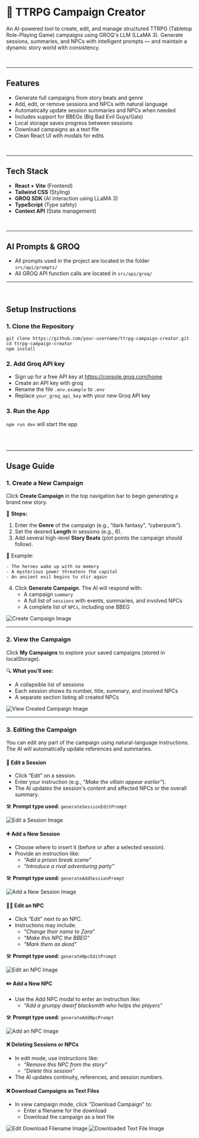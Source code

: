 # 🎲 TTRPG Campaign Creator

An AI-powered tool to create, edit, and manage structured TTRPG (Tabletop Role-Playing Game) campaigns using GROQ's LLM (LLaMA 3). Generate sessions, summaries, and NPCs with intelligent prompts — and maintain a dynamic story world with consistency.

<br>

---

## Features

- Generate full campaigns from story beats and genre
- Add, edit, or remove sessions and NPCs with natural language
- Automatically update session summaries and NPCs when needed
- Includes support for BBEGs (Big Bad Evil Guys/Gals)
- Local storage saves progress between sessions
- Download campaigns as a text file
- Clean React UI with modals for edits

<br>

---

## Tech Stack

- **React + Vite** (Frontend)
- **Tailwind CSS** (Styling)
- **GROQ SDK** (AI interaction using LLaMA 3)
- **TypeScript** (Type safety)
- **Context API** (State management)

<br>

---

## AI Prompts & GROQ

- All prompts used in the project are located in the folder ```src/api/prompts/```
- All GROQ API function calls are located in ```src/api/groq/```

---

<br>

## Setup Instructions


### 1. Clone the Repository

```
git clone https://github.com/your-username/ttrpg-campaign-creator.git
cd ttrpg-campaign-creator
npm install
```

### 2. Add Groq API key
- Sign up for a free API key at https://console.groq.com/home
- Create an API key with groq
- Rename the file ```.env.example``` to ```.env```
- Replace ```your_groq_api_key``` with your new Groq API key


### 3. Run the App

```npm run dev``` will start the app

<br>
<br>

---

## Usage Guide

### 1. Create a New Campaign

Click **Create Campaign** in the top navigation bar to begin generating a brand new story.

📝 **Steps:**
1. Enter the **Genre** of the campaign (e.g., “dark fantasy”, “cyberpunk”).
2. Set the desired **Length** in sessions (e.g., 6).
3. Add several high-level **Story Beats** (plot points the campaign should follow).

📌 Example:
```
- The heroes wake up with no memory
- A mysterious power threatens the capital
- An ancient evil begins to stir again
```

4. Click **Generate Campaign**. The AI will respond with:
   - A campaign `summary`
   - A full list of `sessions` with events, summaries, and involved NPCs
   - A complete list of `NPCs`, including one BBEG

![Create Campaign Image](https://i.imgur.com/D181qdV.png)

---

### 2. View the Campaign

Click **My Campaigns** to explore your saved campaigns (stored in localStorage).

🔍 **What you’ll see:**
- A collapsible list of sessions
- Each session shows its number, title, summary, and involved NPCs
- A separate section listing all created NPCs

![View Created Campaign Image](https://i.imgur.com/M0OrBEw.png)

---

### 3. Editing the Campaign

You can edit any part of the campaign using natural-language instructions. The AI will automatically update references and summaries.

#### 🧠 Edit a Session

- Click “Edit” on a session.
- Enter your instruction (e.g., *“Make the villain appear earlier”*).
- The AI updates the session's content and affected NPCs or the overall summary.

🛠 **Prompt type used:** `generateSessionEditPrompt`

![Edit a Session Image](https://i.imgur.com/8lZ3b6a.png)


#### ➕ Add a New Session

- Choose where to insert it (before or after a selected session).
- Provide an instruction like:
  - *“Add a prison break scene”*
  - *“Introduce a rival adventuring party”*

🛠 **Prompt type used:** `generateAddSessionPrompt`

![Add a New Session Image](https://i.imgur.com/ETPEGc4.png)


#### 🧍‍♂️ Edit an NPC

- Click “Edit” next to an NPC.
- Instructions may include:
  - *“Change their name to Zara”*
  - *“Make this NPC the BBEG”*
  - *“Mark them as dead”*


🛠 **Prompt type used:** `generateNpcEditPrompt`

![Edit an NPC Image](https://i.imgur.com/FTzdx9p.png)


#### ✏️ Add a New NPC

- Use the Add NPC modal to enter an instruction like:
  - *“Add a grumpy dwarf blacksmith who helps the players”*

🛠 **Prompt type used:** `generateAddNpcPrompt`

![Add an NPC Image](https://i.imgur.com/W2MajTN.png)

#### ❌ Deleting Sessions or NPCs

- In edit mode, use instructions like:
  - *“Remove this NPC from the story”*
  - *“Delete this session”*
- The AI updates continuity, references, and session numbers.


#### ❌ Download Campaigns as Text Files

- In view campaign mode, click "Download Campaign" to:
  - Enter a filename for the download
  - Download the campaign as a text file

![Edit Download Filename Image](https://i.imgur.com/cgRYLOk.png)
![Downloaded Text File Image](https://i.imgur.com/hBiSwTD.png)